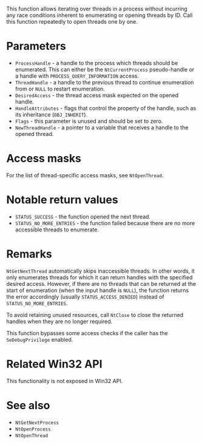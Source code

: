 This function allows iterating over threads in a process without incurring any race conditions inherent to enumerating or opening threads by ID. Call this function repeatedly to open threads one by one.

# Parameters
 - `ProcessHandle` - a handle to the process which threads should be enumerated. This can either be the `NtCurrentProcess` pseudo-handle or a handle with `PROCESS_QUERY_INFORMATION` access.
 - `ThreadHandle` - a handle to the previous thread to continue enumeration from or `NULL` to restart enumeration.
 - `DesiredAccess` - the thread access mask expected on the opened handle.
 - `HandleAttributes` - flags that control the property of the handle, such as its inheritance (`OBJ_INHERIT`).
 - `Flags` - this parameter is unused and should be set to zero.
 - `NewThreadHandle` - a pointer to a variable that receives a handle to the opened thread.

# Access masks
For the list of thread-specific access masks, see `NtOpenThread`.

# Notable return values
 - `STATUS_SUCCESS` - the function opened the next thread.
 - `STATUS_NO_MORE_ENTRIES` - the function failed because there are no more accessible threads to enumerate.

# Remarks
`NtGetNextThread` automatically skips inaccessible threads. In other words, it only enumerates threads for which it can return handles with the specified desired access. However, if there are no threads that can be returned at the start of enumeration (when the input handle is `NULL`), the function returns the error accordingly (usually `STATUS_ACCESS_DENIED`) instead of `STATUS_NO_MORE_ENTRIES`.

To avoid retaining unused resources, call `NtClose` to close the returned handles when they are no longer required.

This function bypasses some access checks if the caller has the `SeDebugPrivilege` enabled.

# Related Win32 API
This functionality is not exposed in Win32 API.

# See also
 - `NtGetNextProcess`
 - `NtOpenProcess`
 - `NtOpenThread`
